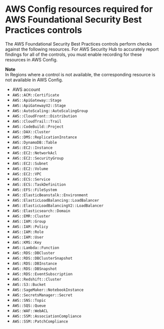 # AWS Config resources required for AWS Foundational Security Best Practices controls<a name="standards-fsbp-config-resources"></a>

The AWS Foundational Security Best Practices controls perform checks against the following resources\. For AWS Security Hub to accurately report findings for all of the controls, you must enable recording for these resources in AWS Config\.

**Note**  
In Regions where a control is not available, the corresponding resource is not available in AWS Config\.
+ AWS account
+ `AWS::ACM::Certificate`
+ `AWS::ApiGateway::Stage`
+ `AWS::ApiGatewayV2::Stage`
+ `AWS::AutoScaling::AutoScalingGroup`
+ `AWS::CloudFront::Distribution`
+ `AWS::CloudTrail::Trail`
+ `AWS::CodeBuild::Project`
+ `AWS::DAX::Cluster`
+ `AWS::DMS::ReplicationInstance`
+ `AWS::DynamoDB::Table`
+ `AWS::EC2::Instance`
+ `AWS::EC2::NetworkAcl`
+ `AWS::EC2::SecurityGroup`
+ `AWS::EC2::Subnet`
+ `AWS::EC2::Volume`
+ `AWS::EC2::VPC`
+ `AWS::ECS::Service`
+ `AWS::ECS::TaskDefinition`
+ `AWS::EFS::FileSystem`
+ `AWS::ElasticBeanstalk::Environment`
+ `AWS::ElasticLoadBalancing::LoadBalancer`
+ `AWS::ElasticLoadBalancingV2::LoadBalancer`
+ `AWS::Elasticsearch::Domain`
+ `AWS::EMR::Cluster`
+ `AWS::IAM::Group`
+ `AWS::IAM::Policy`
+ `AWS::IAM::Role`
+ `AWS::IAM::User`
+ `AWS::KMS::Key`
+ `AWS::Lambda::Function`
+ `AWS::RDS::DBCluster`
+ `AWS::RDS::DBClusterSnapshot`
+ `AWS::RDS::DBInstance`
+ `AWS::RDS::DBSnapshot`
+ `AWS::RDS::EventSubscription`
+ `AWS::Redshift::Cluster`
+ `AWS::S3::Bucket`
+ `AWS::SageMaker::NotebookInstance`
+ `AWS::SecretsManager::Secret`
+ `AWS::SNS::Topic`
+ `AWS::SQS::Queue`
+ `AWS::WAF::WebACL`
+ `AWS::SSM::AssociationCompliance`
+ `AWS::SSM::PatchCompliance`